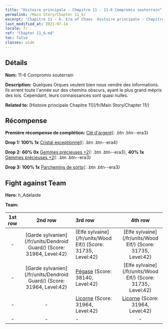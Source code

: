 ```yaml
---
title: "Histoire principale - Chapitre 11 - 11-6 Compromis souterrain"
permalink: /Main Story/Chapter 11_6/
excerpt: "Chapitre 11 - 6. Era of Chaos  Histoire principale - Chapitre 11_6. 11-6 Compromis souterrain"
last_modified_at: 2021-07-14
locale: fr
ref: "Chapter 11_6.md"
toc: false
classes: wide
---
```


## Détails

 **Nom:** 11-6 Compromis souterrain

 **Description:** Quelques Orques veulent bien nous vendre des informations. Ils errent toute l'année sur des chemins obscurs, ayant le plus grand mépris des lois. Cependant, leurs connaissances sont quasi nulles.

 **Related to:** [Histoire principale Chapitre 11](/fr/Main Story/Chapter 11/)

## Récompense

 **Première récompense de complétion:** [Clé d'argent](/ItemsFR/con_693/){: .btn .btn--era3}

 **Drop 1:** **100% 1x** [Cristal exceptionnel](/ItemsFR/mat_38/){: .btn .btn--era4}

 **Drop 2:** **60% 0x** [Gemmes précieuses +2](/ItemsFR/mat_30/){: .btn .btn--era3}, **40% 1x** [Gemmes précieuses +2](/ItemsFR/mat_30/){: .btn .btn--era3}

 **Drop 3:** **100% 1x** [Parchemins de sorts](/ItemsFR/con_694/){: .btn .btn--era3}


## Fight against Team
 **Hero:** h_Adelaide

 **Team:**


  | 1st row | 2nd row | 3rd row | 4th row |
  |:----:|:----:|:----|:----:|
  | - | [Garde sylvanien](/fr/units/Dendroid Guard/) (Score: 31964, Level:42)  | [Elfe sylvaine](/fr/units/Wood Elf/) (Score: 31735, Level:42)  | [Elfe sylvaine](/fr/units/Wood Elf/) (Score: 31735, Level:42)  |
  | - | [Garde sylvanien](/fr/units/Dendroid Guard/) (Score: 31964, Level:42)  | [Pégase](/fr/units/Pegasus/) (Score: 38140, Level:42)  | [Elfe sylvaine](/fr/units/Wood Elf/) (Score: 31735, Level:42)  |
  | - | - | [Licorne](/fr/units/Unicorn/) (Score: 31964, Level:42)  | [Licorne](/fr/units/Unicorn/) (Score: 31964, Level:42)  |
  | - | - | - | - |


